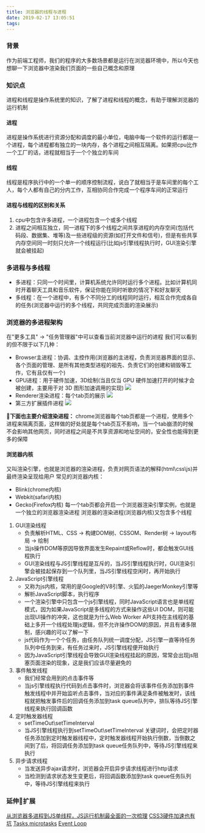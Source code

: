 ```yaml
---
title: 浏览器的线程与进程
date: 2019-02-17 13:05:51
tags:
---
```

### 背景
作为前端工程师，我们的程序的大多数场景都是运行在浏览器环境中，所以今天也想聊一下浏览器中渲染我们页面的一些自己概念和原理

### 知识点
进程和线程是操作系统里的知识，了解了进程和线程的概念，有助于理解浏览器的运行机制
#### 进程
进程是操作系统进行资源分配和调度的最小单位，电脑中每一个软件的运行都是一个进程，每个进程都有独立的一块内存，各个进程之间相互隔离。如果把cpu比作一个工厂的话，进程就相当于一个个独立的车间
#### 线程
线程是程序执行中的一个单一的顺序控制流程，说白了就相当于是车间里的每个工人，每个人都有自己的分内工作，互相协同合作完成一个程序车间的正常运行
#### 进程与线程的区别和关系
1. cpu中包含许多进程，一个进程包含一个或多个线程
2. 进程之间相互独立，同一进程下的多个线程之间共享进程的内存空间(包括代码段、数据集、堆等)及一些进程级的资源(如打开文件和信号)，但是有些共享内存空间同一时刻只允许一个线程运行(比如js引擎线程执行时，GUI渲染引擎就会被挂起)
### 多进程与多线程
- 多进程：只同一个时间里，计算机系统允许同时运行多个进程。比如计算机同时开着聊天工具和音乐软件，保证你能在同时听歌的情况下和好友聊天
- 多线程：在一个进程中，有多个不同分工的线程同时运行，相互合作完成各自的任务(浏览器中运行的多个线程，共同完成页面的渲染展示)

### 浏览器的多进程架构
在"更多工具" -> "任务管理器"中可以查看当前浏览器中运行的进程
我们可以看到的但不限于以下几种：
- Browser主进程：协调、主控作用(浏览器的主进程，负责浏览器界面的显示、各个页面的管理、是所有其他类型进程的祖先、负责它们的创建和销毁等工作，它有且仅有一个)
- GPU进程：用于硬件加速，3D绘制(当且仅当 GPU 硬件加速打开的时候才会被创建，主要用于对 3D 图形加速调用的实现)
![](https://ws1.sinaimg.cn/large/e4d30300ly1g09k86tal4j20ui0lm7ea.jpg)
- Renderer渲染进程：每个tab页的展示
  ![](https://ws1.sinaimg.cn/large/e4d30300ly1g09keeue0tj20ui0lmgw9.jpg)
- 第三方扩展插件进程
  ![](https://ws1.sinaimg.cn/large/e4d30300ly1g09ker79jkj20ui0lmtjg.jpg)
  
**下面也主要介绍渲染进程：**
chrome浏览器每个tab页都是一个进程，使用多个进程来隔离页面，这样做的好处就是每个tab页互不影响，当一个tab崩溃的时候不会影响其他网页，同时进程之间是不共享资源和地址空间的，安全性也能得到更多的保障
#### 浏览器内核
又叫渲染引擎，也就是浏览器的渲染进程，负责对网页语法的解释(html\css\js)并最终渲染呈现给用户
常见的浏览器内核：
- Blink(chrome内核)
- Webkit(safari内核)
- Gecko(Firefox内核)
每一个tab页都会开启一个浏览器渲染引擎实例，也就是一个独立的浏览器渲染进程
浏览器的渲染进程(浏览器内核)又包含多个线程
1. GUI渲染线程
   - 负责解析HTML、CSS -> 构建DOM树、CSSOM、Render树 -> layout布局 -> 绘制
   - 当js操作DOM等原因导致界面发生Repaint或Reflow时，都会触发GUI线程执行
   - GUI渲染线程与JS引擎线程是互斥的，当JS引擎线程执行时，GUI渲染引擎会被挂起保存到一个队列里，当JS引擎线程空闲时，再开始执行
2. JavaScript引擎线程
   - 又称为js内核，常用的是Google的V8引擎、火狐的JaegerMonkey引擎等
   - 解析JavaScript脚本，执行程序
   - 一个渲染引擎中只包含一个js引擎线程，同时JavaScript语言也是单线程模式，因为如果JavaScript是多线程的方式来操作这些UI DOM，则可能出现UI操作的冲突，这也就是为什么Web Worker API支持在主线程的基础上多开一个线程处理js逻辑，但不允许操作DOM的原因，并且有诸多限制，感兴趣的可以了解一下
   - js代码作为一个个任务，由任务队列统一调度分配，JS引擎一直等待任务队列中任务到来，有任务过来时，JS引擎线程便开始执行
   - 因为JavaScript引擎线程会导致GUI渲染线程挂起的原因，常常会出现js阻塞页面渲染的现象，这是我们应该尽量避免的
3. 事件触发线程
   - 我们经常会用到的点击事件等
   - 当js引擎线程执行代码到点击事件时，浏览器会将该事件任务添加到事件触发线程中并开始监听点击事件，当对应的事件满足条件被触发时，该线程就把触发事件后的回调任务添加到task queue队列中，排队等待JS引擎线程来执行回调函数
4. 定时触发器线程
   - setTimeOut\setTimeInterval
   - 当JS引擎线程执行到setTimeOut\setTimeInterval 关键词时，会把定时器任务添加到定时触发器线程中，定时触发器线程开始执行倒数，当倒数之间到了后，将回调任务添加到task queue任务队列中，等待JS引擎线程来执行
5. 异步请求线程
   - 当发送异步ajax请求时，浏览器会开启异步请求线程进行http请求
   - 当检测到请求状态发生变更后，将回调函数添加到task queue任务队列中，等待JS引擎线程来执行

### 延伸扩展
[从浏览器多进程到JS单线程，JS运行机制最全面的一次梳理](https://segmentfault.com/a/1190000012925872)
[CSS3硬件加速也有坑](http://web.jobbole.com/83575/)
[Tasks,microtasks](https://jakearchibald.com/2015/tasks-microtasks-queues-and-schedules/)
[Event Loop](http://www.ruanyifeng.com/blog/2014/10/event-loop.html)